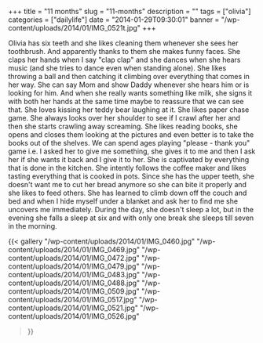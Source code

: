 +++
title = "11 months"
slug = "11-months"
description = ""
tags = ["olivia"]
categories = ["dailylife"]
date = "2014-01-29T09:30:01"
banner = "/wp-content/uploads/2014/01/IMG_0521t.jpg"
+++

Olivia has six teeth and she likes cleaning them whenever she sees her toothbrush. And apparently thanks to them she makes funny faces. She claps her hands when I say "clap clap" and
she dances when she hears music (and she tries to dance even when standing alone). She likes
throwing a ball and then catching it climbing over everything that comes in her way. She can say
Mom and show Daddy whenever she hears him or is looking for him. And when she really wants
something like milk, she signs it with both her hands at the same time maybe to reassure that we
can see that. She loves kissing her teddy bear laughing at it. She likes paper chase game. She
always looks over her shoulder to see if I crawl after her and then she starts crawling away
screaming. She likes reading books, she opens and closes them looking at the pictures and even
better is to take the books out of the shelves. We can spend ages playing "please - thank you" game
i.e. I asked her to give me something, she gives it to me and then I ask her if she wants it back
and I give it to her. She is captivated by everything that is done in the kitchen. She intently
follows the coffee maker and likes tasting everything that is cooked in pots. Since she has the
upper teeth, she doesn't want me to cut her bread anymore so she can bite it properly and she likes
to feed others. She has learned to climb down off the couch and bed and when I hide myself under a
blanket and ask her to find me she uncovers me immediately. During the day, she doesn't sleep a
lot, but in the evening she falls a sleep at six and with only one break she sleeps till seven in
the morning.

{{< gallery
    "/wp-content/uploads/2014/01/IMG_0460.jpg"
    "/wp-content/uploads/2014/01/IMG_0469.jpg"
    "/wp-content/uploads/2014/01/IMG_0472.jpg"
    "/wp-content/uploads/2014/01/IMG_0479.jpg"
    "/wp-content/uploads/2014/01/IMG_0483.jpg"
    "/wp-content/uploads/2014/01/IMG_0488.jpg"
    "/wp-content/uploads/2014/01/IMG_0509.jpg"
    "/wp-content/uploads/2014/01/IMG_0517.jpg"
    "/wp-content/uploads/2014/01/IMG_0521.jpg"
    "/wp-content/uploads/2014/01/IMG_0526.jpg"
>}}
